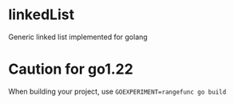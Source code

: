 # linkedList
Generic linked list implemented for golang

# Caution for go1.22 
When building your project, use `GOEXPERIMENT=rangefunc go build`
